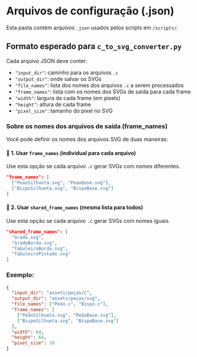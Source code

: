 # Arquivos de configuração (.json)

Esta pasta contém arquivos `.json` usados pelos scripts em `/scripts/`.

## Formato esperado para `c_to_svg_converter.py`

Cada arquivo JSON deve conter:

- `"input_dir"`: caminho para os arquivos `.c`
- `"output_dir"`: onde salvar os SVGs
- `"file_names"`: lista dos nomes dos arquivos `.c` a serem processados
- `"frame_names"`: lista com os nomes dos SVGs de saída para cada frame
- `"width"`: largura de cada frame (em pixels)
- `"height"`: altura de cada frame
- `"pixel_size"`: tamanho do pixel no SVG

### Sobre os nomes dos arquivos de saída (frame_names)

Você pode definir os nomes dos arquivos SVG de duas maneiras:

#### 🔸 1. Usar `frame_names` (individual para cada arquivo)

Use esta opção se cada arquivo `.c` gerar SVGs com nomes diferentes.

```json
"frame_names": [
  ["PeaoSilhueta.svg", "PeaoBase.svg"],
  ["BispoSilhueta.svg", "BispoBase.svg"]
]
```

#### 🔸 2. Usar `shared_frame_names` (mesma lista para todos)

Use esta opção se cada arquivo `.c` gerar SVGs com nomes iguais.

```json
"shared_frame_names": [
  "Grade.svg",
  "GradeBorda.svg",
  "TabuleiroBorda.svg",
  "TabuleiroPintado.svg"
]
```

### Exemplo:

```json
{
  "input_dir": "assets/peças/C",
  "output_dir": "assets/peças/svg",
  "file_names": ["Peão.c", "Bispo.c"],
  "frame_names": [
    ["PeãoSilhueta.svg", "PeãoBase.svg"],
    ["BispoSilhueta.svg", "BispoBase.svg"]
  ],
  "width": 64,
  "height": 64,
  "pixel_size": 10
}
```
